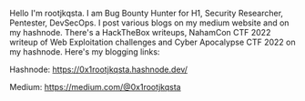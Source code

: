 Hello I'm rootjkqsta. I am Bug Bounty Hunter for H1, Security Researcher, Pentester, DevSecOps. I post various blogs on my medium website and on my hashnode. There's a HackTheBox writeups, NahamCon CTF 2022 writeup of Web Exploitation challenges and Cyber Apocalypse CTF 2022 on my hashnode. Here's my blogging links:


Hashnode: https://0x1rootjkqsta.hashnode.dev/


Medium: https://medium.com/@0x1rootjkqsta
 
